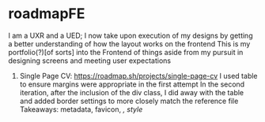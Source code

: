 # roadmapFE
I am a UXR and a UED; I now take upon execution of my designs by getting a better understanding of how the layout works on the frontend
This is my portfolio(?)[of sorts] into the Frontend of things aside from my pursuit in designing screens and meeting user expectations

1. Single Page CV: https://roadmap.sh/projects/single-page-cv
  I used table to ensure margins were appropriate in the first attempt
  In the second iteration, after the inclusion of the div class, I did away with the table and added border settings to more closely match the reference file
  Takeaways: metadata, favicon, <i class="...">, style

